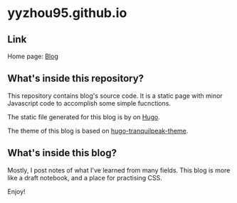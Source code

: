 # yyzhou95.github.io

## Link

Home page: [Blog](https://yyzhou95.github.io)

## What's inside this repository?

This repository contains blog's source code. It is a static page with minor Javascript code to accomplish some simple fucnctions.

The static file generated for this blog is by on [Hugo](https://gohugo.io).

The theme of this blog is based on [hugo-tranquilpeak-theme](https://github.com/kakawait/hugo-tranquilpeak-theme/blob/master/docs/user.md#tranquilpeak-configuration). 

## What's inside this blog?

Mostly, I post notes of what I've learned from many fields. This blog is more like a draft notebook, and a place for practising CSS.

Enjoy!
